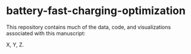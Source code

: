 # battery-fast-charging-optimization
This repository contains much of the data, code, and visualizations associated with this manuscript:

X, Y, Z. 
